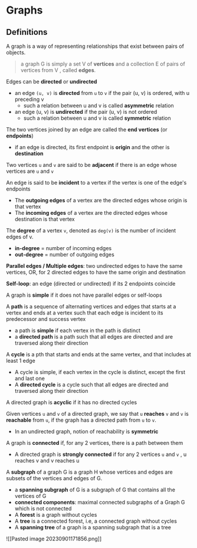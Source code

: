 # Graphs

## Definitions

A graph is a way of representing relationships that exist between pairs of objects.


> a graph G is simply a set V of **vertices** and a collection E of pairs of vertices from V , called **edges**.


Edges can be **directed** or **undirected**
- an edge `(u, v)` is **directed** from `u` to `v` if the pair (u, v) is ordered, with u preceding v
	- such a relation between u and v is called **asymmetric** relation
- an edge (u, v) is **undirected** if the pair (u, v) is not ordered
	- such a relation between u and v is called **symmetric** relation


The two vertices joined by an edge are called the **end vertices** (or **endpoints**)
- if an edge is directed, its first endpoint is **origin** and the other is **destination**


Two vertices `u` and `v` are said to be **adjacent** if there is an edge whose vertices are `u` and `v`


An edge is said to be **incident** to a vertex if the vertex is one of the edge's endpoints
- The **outgoing edges** of a vertex are the directed edges whose origin is that vertex
- The **incoming edges** of a vertex are the directed edges whose destination is that vertex


The **degree** of a vertex `v`, denoted as `deg(v)` is the number of incident edges of v.
- **in-degree** = number of incoming edges
- **out-degree** = number of outgoing edges


**Parallel edges / Multiple edges**: two undirected edges to have the same vertices, OR, for 2 directed edges to have the same origin and destination

**Self-loop**: an edge (directed or undirected) if its 2 endpoints coincide

A graph is **simple** if it does not have parallel edges or self-loops


A **path** is a sequence of alternating vertices and edges that starts at a vertex and ends at a vertex such that each edge is incident to its predecessor and success vertex
- a path is **simple** if each vertex in the path is distinct
- a **directed path** is a path such that all edges are directed and are traversed along their direction

A **cycle** is a pth that starts and ends at the same vertex, and that includes at least 1 edge
- A cycle is simple, if each vertex in the cycle is distinct, except the first and last one
- A **directed cycle** is a cycle such that all edges are directed and traversed along their direction

A directed graph is **acyclic** if it has no directed cycles


Given vertices `u` and `v` of a directed graph, we say that `u` **reaches** `v` and `v` is **reachable** from `u`, if the graph has a directed path from `u` to `v`.
- In an undirected graph, notion of reachability is **symmetric**


A graph is **connected** if, for any 2 vertices, there is a path between them
- A directed graph is **strongly connected** if for any 2 vertices `u` and `v` , u reaches v and v reaches u


A **subgraph** of a graph G is a graph H whose vertices and edges are subsets of the vertices and edges of G.
- a **spanning subgraph** of G is a subgraph of G that contains all the vertices of G
- **connected components**: maximal connected subgraphs of a Graph G which is not connected
- A **forest** is a graph without cycles
- A **tree** is a connected forest, i.e, a connected graph without cycles
- A **spanning tree** of a graph is a spanning subgraph that is a tree


![[Pasted image 20230901171856.png]]